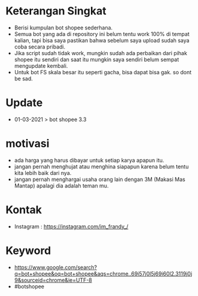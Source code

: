 # Keterangan Singkat
- Berisi kumpulan bot shopee sederhana.
- Semua bot yang ada di repository ini belum tentu work 100% di tempat kalian, tapi bisa saya pastikan bahwa sebelum saya upload sudah saya coba secara pribadi.
- Jika script sudah tidak work, mungkin sudah ada perbaikan dari pihak shopee itu sendiri dan saat itu mungkin saya sendiri belum sempat mengupdate kembali.
- Untuk bot FS skala besar itu seperti gacha, bisa dapat bisa gak. so dont be sad.

# Update
- 01-03-2021 > bot shopee 3.3

# motivasi
- ada harga yang harus dibayar untuk setiap karya apapun itu.
- jangan pernah menghujat atau menghina siapapun karena belum tentu kita lebih baik dari nya.
- jangan pernah menghargai usaha orang lain dengan 3M (Makasi Mas Mantap) apalagi dia adalah teman mu.

# Kontak
- Instagram : https://instagram.com/im_frandy_/

# Keyword
- https://www.google.com/search?q=bot+shopee&oq=bot+shopee&aqs=chrome..69i57j0l5j69i60l2.3119j0j9&sourceid=chrome&ie=UTF-8
- #botshopee
